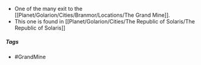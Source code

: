 - One of the many exit to the [[Planet/Golarion/Cities/Branmor/Locations/The Grand Mine]].
- This one is found in [[Planet/Golarion/Cities/The Republic of Solaris/The Republic of Solaris]]

##### Tags
- #GrandMine